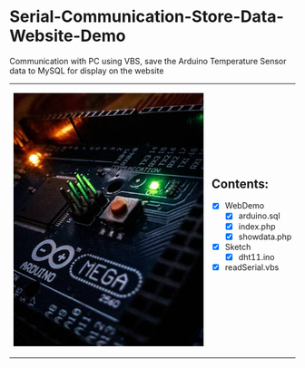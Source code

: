 # Serial-Communication-Store-Data-Website-Demo

Communication with PC using VBS, save the Arduino Temperature Sensor data to MySQL for display on the website

<table style="widht:100%;border: none;">
<tr>
<td>

![Arduino-Logo](https://raw.githubusercontent.com/arduino-uno/Serial-Communication-Store-Data-Website-Demo/main/chipz.png)

</td>
<td>

## Contents:
- [x] WebDemo
  - [x] arduino.sql
  - [x] index.php
  - [x] showdata.php
- [x] Sketch
  - [x] dht11.ino
- [x] readSerial.vbs

</td>
</tr>
</table>
